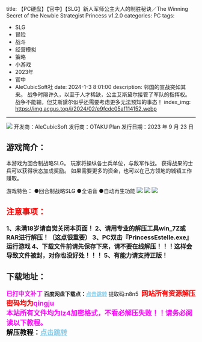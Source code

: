 title: 【PC硬盘】【官中】【SLG】新人军师公主大人的制胜秘诀／The Winning Secret of the Newbie Strategist Princess v1.2.0
categories: PC
tags:
- SLG
- 冒险
- 战斗
- 经营模拟
- 策略
- 小游戏
- 2023年
- 官中
- AleCubicSoft社
date: 2024-1-3 8:01:00
description: 邻国的宣战突如其来。 战争时隔许久，以至于人才稀缺，公主艾斯黛尔接管了军队的指挥权。 战争不能输，但艾斯黛尔似乎还需要考虑更多无法预知的事态！
index_img: https://img.acgus.top/i/2024/02/e9fcdc05af114152.webp
---
![](https://img.acgus.top/i/2024/02/e9fcdc05af114152.webp)
开发商：AleCubicSoft
发行商：OTAKU Plan
发行日期：2023 年 9 月 23 日

## 游戏简介：
本游戏为回合制战略SLG。
玩家将操纵各士兵单位，与敌军作战。
获得战果的士兵可以获得状态加成奖励。
如果需要更多的资金，也可以在己方领地的城镇工作赚取。

游戏特色：
●回合制战略SLG
●全语音
●自动再生功能
![](https://img.acgus.top/i/2024/02/d373c18f1e114159.webp)
![](https://img.acgus.top/i/2024/02/ac43bba470114157.webp)
![](https://img.acgus.top/i/2024/02/76bab27ac6114154.webp)







## <font color=#FF0000 >注意事项：</font>
<font size=3><b>1、未满18岁请自觉关闭本页面！
2、请用专业的解压工具win_7Z或RAR进行解压！（这点很重要）
3、PC双击『PrincessEstelle.exe』运行游戏
4、下载文件前请先保存下来，请不要在线解压！！！这样会导致文件被封，对你也没好处！！！
5、有能力请支持正版！</b></font>

## 下载地址：
<font color=#FF00FF size=3><b>已打中文补丁</b></font>
<b>百度网盘下载点：</b><a href="https://pan.baidu.com/s/1IQzzIsOC9zX_yJpF0YvRtQ?pwd=n8n5" style="color: #87CEEB;"><b>点击跳转</b></a> 提取码:n8n5
<a style="padding: 0" href="https://post.qingju.org/AD/"><img style="max-width:100%" src="https://img.acgus.top/i/2024/07/478f689b8021d8d499ab43d21acf137a.gif" alt=""></a>
<b><font color=#FF0000 size=4>网站所有资源解压密码均为</b></font><b><font color=#FF00FF size=4>qingju</font><font color=#FF0000 ></font></b><br><b><font color=#FF00FF size=4>本站所有文件均为lz4加密格式，不看必解压失败！！请务必阅读以下教程。</b></font><br><b><font color=#000 size=4>解压教程：</b><a href="https://post.qingju.org/tutorial/000/" style="color: #87CEEB;"><b>点击跳转</b></a>